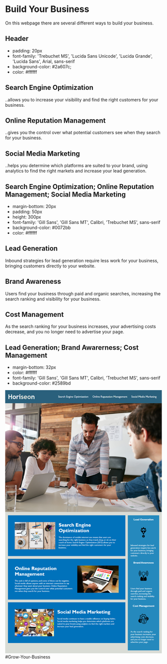 # Build Your Business

On this webpage there are several different ways to build your business.

## Header

* padding: 20px
* font-family: 'Trebuchet MS', 'Lucida Sans Unicode', 'Lucida Grande', 'Lucida Sans', Arial, sans-serif
* background-color: #2a607c;
* color: #ffffff
   
## Search Engine Optimization

..allows you to increase your visibility and find the right customers for your business.

## Online Reputation Management

..gives you the control over what potential customers see when they search for your business.

## Social Media Marketing

 ..helps you determine which platforms are suited to your brand, using analytics to find the right markets and increase your lead generation.

## Search Engine Optimization; Online Reputation Management; Social Media Marketing

  * margin-bottom: 20px
  * padding: 50px
  * height: 300px
  * font-family: 'Gill Sans', 'Gill Sans MT', Calibri, 'Trebuchet MS', sans-serif
  * background-color: #0072bb
  * color: #ffffff
    

## Lead Generation

Inbound strategies for lead generation require less work for your business, bringing customers directly to your website.

## Brand Awareness

Users find your business through paid and organic searches, increasing the search ranking and visibility for your business.

## Cost Management

As the search ranking for your business increases, your advertising costs decrease, and you no longer need to advertise your page.

## Lead Generation; Brand Awarerness; Cost Management

  * margin-bottom: 32px
  * color: #ffffff 
  *  font-family: 'Gill Sans', 'Gill Sans MT', Calibri, 'Trebuchet MS', sans-serif
  * background-color: #2589bd    

![The mockup](./assets/images/README.png)#Grow-Your-Business
